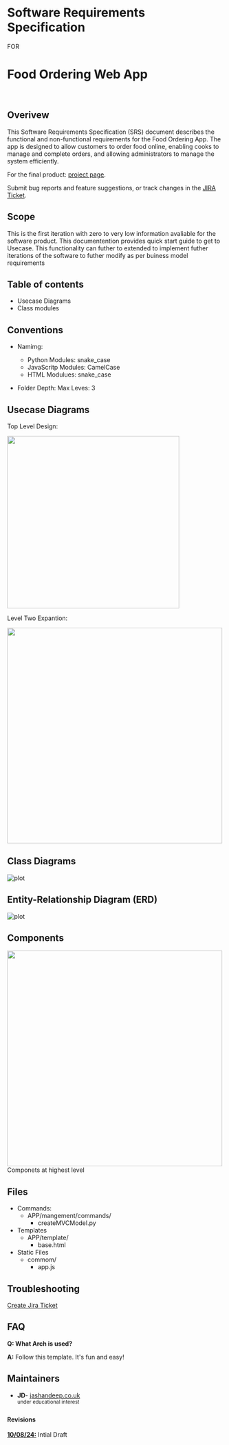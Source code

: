 # Software Requirements Specification
FOR
# Food Ordering Web App
<br>


<h2>Overivew</h2>
<p>This Software Requirements Specification (SRS) document describes the functional and non-functional requirements for the Food Ordering App. The app is designed to allow customers to order food online, enabling cooks to manage and complete orders, and allowing administrators to manage the system efficiently.</p>

For the final product:
[project page](https://jashandeep.co.uk).

Submit bug reports and feature suggestions, or track changes in the
[JIRA Ticket](https:/jashandeep.co.uk).

<h2>Scope</h2>
<p>This is the first iteration with zero to very low information avaliable for the software product. This documentention provides quick start guide to get to <a herf="flex">Usecase</a>. This functionality can futher to extended to implement futher iterations of the software to futher modify as per buiness model requirements<p>






## Table of contents

- Usecase Diagrams 
- Class modules

## Conventions
- Namimg:
    - Python Modules: snake_case
    - JavaScritp Modules: CamelCase
    - HTML Modulues: snake_case

- Folder Depth: Max Leves: 3






## Usecase Diagrams
Top Level Design:

<img src="./out/DOCS/useCaseDia/Usecase.png" width="400">


Level Two Expantion:

<img src="./out/DOCS/useCaseDia2/DesignUpdate2.png" width ="500">

## Class Diagrams
![plot](./out/DOCS/classDia/classDia.png)


##  Entity-Relationship Diagram (ERD)
![plot](./out/DOCS/databaseDesign/databaseDesign.png)

## Components
<img src="./out/DOCS/topLevel.png" width =500><br>
Componets at highest level


## Files
- Commands:
    - APP/mangement/commands/
        - createMVCModel.py
- Templates
    - APP/template/
        - base.html
- Static Files
    - commom/
        - app.js


## Troubleshooting
[Create Jira Ticket]("sdf")

## FAQ 

**Q: What Arch is used?**

**A:** Follow this template. It's fun and easy!


## Maintainers 

- <strong>JD</strong>- [jashandeep.co.uk](https://jashandeep.co.uk) <br>
<sup>under educational interest</sup>


#### Revisions
<b><u>10/08/24:</u></b> Intial Draft